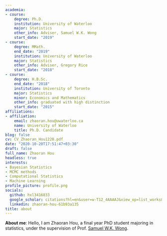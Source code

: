 ```yaml
---
academia:
- course:
    degree: Ph.D.
    institution: University of Waterloo
    major: Statistics
    other_info: Adviser, Samuel W.K. Wong
    start_date: "2019"
- course:
    degree: MMath.
    end_date: "2019"
    institution: University of Waterloo
    major: Statistics
    other_info: Adviser, Gregory Rice
    start_date: "2018"
- course:
    degree: H.B.Sc.
    end_date: "2018"
    institution: University of Toronto
    major: Statistics
    minor: Economics and Mathematics
    other_info: graduated with high distinction
    start_date: "2015"
affiliations:
- affiliation:
    email: zhaoran.hou@uwaterloo.ca
    name: University of Waterloo
    title: Ph.D. Candidate
blog: false
cv: CV_Zhaoran_Hou1220.pdf
date: "2020-10-20T17:51:47+03:30"
draft: false
full_name: Zhaoran Hou
headless: true
interests:
- Bayesian Statistics
- MCMC methods
- Computational Statistics
- Machine Learning
profile_picture: profile.png
socials:
  github: hxl3416833
  google_scholar: citations?hl=en&user=w-T12_4AAAAJ&view_op=list_works&sortby=pubdate
  linkedin: zhaoran-hou-61b93a135
title: about
---
```


**About me**: Hello, I am Zhaoran Hou, a final year PhD student majoring in statistics, under the supervision of Prof. [Samuel W.K. Wong](https://swong.ca/).

[1]: ahadsfsa.com
